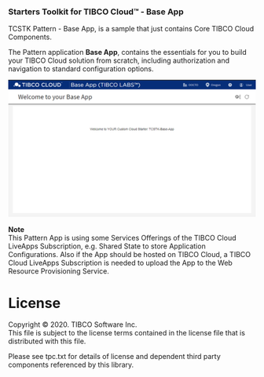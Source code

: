 ### Starters Toolkit for TIBCO Cloud™ - Base App
TCSTK Pattern - Base App, is a sample that just contains Core TIBCO Cloud Components.

The Pattern application **Base App**, contains the essentials for you to build your TIBCO Cloud solution from scratch, including authorization and navigation to standard configuration options.

![alt-text](docs/img/base-app.png "Image")

**Note**<br>
This Pattern App is using some Services Offerings of the TIBCO Cloud LiveApps Subscription, e.g. Shared State to store Application Configurations.
Also if the App should be hosted on TIBCO Cloud, a TIBCO Cloud LiveApps Subscription is needed to upload the App to the Web Resource Provisioning Service.

# License
Copyright © 2020. TIBCO Software Inc.<br>
This file is subject to the license terms contained in the license file that is distributed with this file.

Please see tpc.txt for details of license and dependent third party components referenced by this library.
